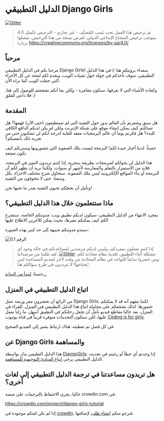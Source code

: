# الدليل التطبيقي Django Girls

[![Gitter](https://badges.gitter.im/DjangoGirls/tutorial.svg)](https://gitter.im/DjangoGirls/tutorial)

> تم ترخيص هذا العمل تحت نَسب المُصنَّف - غير تجاري - الترخيص بالمثل 4.0 بموجب ترخيص المشاع الإبداعي الدولي. لعرض نسخة من هذا الترخيص، تفضلوا بزيارة https://creativecommons.org/licenses/by-sa/4.0/

## مرحباً

مرحبا بكم في الدليل التطبيقي Django Girls! سعداء برؤيتكم هنا :) في هذا الدليل التطبيقي، سوف نأخذكم في جولة حول تقنيات الويب، ونقدم لكم لمحة عن كل الأجزاء التي جعلت الويب كما نراه الآن.

وكعادة الأشياء التي لا نعرفها، ستكون مغامرة - ولكن بما أنكم تشجعتم للوصول إلى هنا، فلا داعي للقلق :)

## المقدمة

هل سبق وشعرتم بأن العالم يدور حول التقنية التي لم تستطيعون (حتى الآن) فهمها؟ هل تسائلتم كيف يمكن إنشاء موقع على شبكة الإنترنت ولكن لم يكن لديكم الدافع الكافي للبدء؟ هل فكرتم يوما أن عالم البرمجيات معقد للغاية لدرجة أنكم لن تتمكنون حتى من تجربة ذلك بأنفسكم؟

حسناً، لدينا أخبار جيدة لكم! البرمجة ليست بتلك الصعوبة التي تتصورونها وسنريكم كيف تكون ممتعة.

هذا الدليل لن يحولكم لمبرمجات بطريقة سحرية. إذا كنتم تريدون التميز في البرمجة، فلابد من الاستمرار بالتعلم والممارسة لأشهر أو سنوات. ولكننا نريد أن نظهر لكم أن البرمجة أو بناء المواقع الإلكترونية ليس بتلك الصعوبة. سنحاول شرح مختلف الاجزاء، بكل وسعنا، حتى لا تتخوفون من التقنية.

ونأمل أن نجعلكم تحبون التقنية بقدر ما نحبها نحن!

## ماذا ستتعلمون خلال هذا الدليل التطبيقي؟

بمجرد الانتهاء من الدليل التطبيقي، سيكون لديكم تطبيق ويب: مدونتكم الخاصة. سنشرح لكم كيف يمكنكم نشرها، بحيث يمكن للآخرين الاطلاع عليها!

ستبدو مدونتكم شبيهة إلى حد كبير بهذه الصورة:

![الرقم 0.1](images/application.png)

> إذا كنتم تعملون بمفردكم، وليس لديكم مرشدين لمساعدتكم في حالة وجود أي مشكلة أثناء التطبيق، فلدينا نظام محادثة لكم: [![Gitter](https://badges.gitter.im/DjangoGirls/tutorial.svg)](https://gitter.im/DjangoGirls/tutorial). لقد طلبنا من مرشداتنا ومن حضروا سابقاً للتواجد في نظام المحادثة من وقت لآخر لتقديم المساعدة لمن يحتاجها! لا تترددون في طرح سؤالكم هنا!

حسنا، [ لنبدأ من البداية... ](./how_the_internet_works/README.md)

## اتباع الدليل التطبيقي في المنزل

من الرائع أن تحضرون مقر ورشة عمل Django Girls، لكننا نتفهم أنه قد لا يمكنكم حضورها. لذلك نشجعكم على محاولة اتباع هذا الدليل التطبيقي في المنزل. للقراء في المنزل، نعد حاليا مقاطع فيديو نأمل أن تجعل رحلتكم في التطبيق أسهل. ما زلنا نعمل عليها، لكن ستكون التحديثات متوفرة قريباً في قناة يوتيوب [Coding is for girls](https://www.youtube.com/channel/UC0hNd2uW8jTR5K3KBzRuG2A/feed).

في كل فصل تم تغطيته، هناك ارتباط يشير إلى الفيديو الصحيح.

## عن Django Girls والمساهمة

هذا الدليل التعليمي يدار بواسطة [DjangoGirls](https://djangogirls.org/). إذا وجدتم أي خطأ أو رغبتم في تحديث الدليل التطبيقي يرجى [اتباع المبادئ التوجيهية للمساهمة](https://github.com/DjangoGirls/tutorial/blob/master/README.md).

## هل تريدون مساعدتنا في ترجمة الدليل التطبيقي إلى لغات أخرى؟

حاليا، يجري الاحتفاظ بالترجمات على منصة crowdin.com في:

https://crowdin.com/project/django-girls-tutorial

إذا لم تكن لغتكم موجودة في [crowdin](https://crowdin.com/)، فنرجو منكم [إنشاء طلب](https://github.com/DjangoGirls/tutorial/issues/new) لإضافتها.